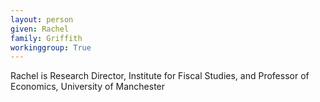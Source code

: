 ```yaml
---
layout: person
given: Rachel
family: Griffith
workinggroup: True
---
```

Rachel is Research Director, Institute for Fiscal Studies, and Professor of Economics, University of Manchester
